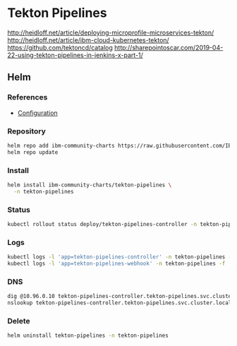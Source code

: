 # Tekton Pipelines

http://heidloff.net/article/deploying-microprofile-microservices-tekton/
http://heidloff.net/article/ibm-cloud-kubernetes-tekton/
https://github.com/tektoncd/catalog
http://sharepointoscar.com/2019-04-22-using-tekton-pipelines-in-jenkins-x-part-1/

## Helm

### References

- [Configuration](https://github.com/IBM/charts/tree/master/community/tekton-pipelines#configuration)

### Repository

```sh
helm repo add ibm-community-charts https://raw.githubusercontent.com/IBM/charts/master/repo/community
helm repo update
```

### Install

```sh
helm install ibm-community-charts/tekton-pipelines \
  -n tekton-pipelines
```

### Status

```sh
kubectl rollout status deploy/tekton-pipelines-controller -n tekton-pipelines
```

### Logs

```sh
kubectl logs -l 'app=tekton-pipelines-controller' -n tekton-pipelines -f
kubectl logs -l 'app=tekton-pipelines-webhook' -n tekton-pipelines -f
```

### DNS

```sh
dig @10.96.0.10 tekton-pipelines-controller.tekton-pipelines.svc.cluster.local +short
nslookup tekton-pipelines-controller.tekton-pipelines.svc.cluster.local 10.96.0.10
```

### Delete

```sh
helm uninstall tekton-pipelines -n tekton-pipelines
```
